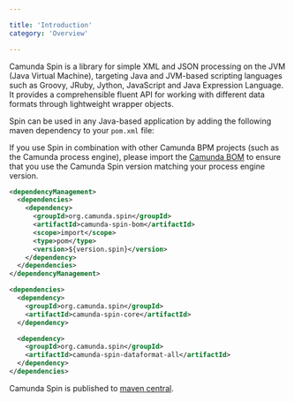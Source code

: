 ```yaml
---

title: 'Introduction'
category: 'Overview'

---
```


Camunda Spin is a library for simple XML and JSON processing on the JVM (Java
Virtual Machine), targeting Java and JVM-based scripting languages such as
Groovy, JRuby, Jython, JavaScript and Java Expression Language. It provides a
comprehensible fluent API for working with different data formats through
lightweight wrapper objects.

Spin can be used in any Java-based application by adding the following maven
dependency to your `pom.xml` file:

<div class="alert alert-info">
  If you use Spin in combination with other Camunda BPM projects (such as the Camunda process engine),
  please import the <a class="alert-link" href="/get-started/apache-maven/">
  Camunda BOM</a> to ensure that you use the Camunda Spin version matching your process engine
  version.
</div>

```xml
<dependencyManagement>
  <dependencies>
    <dependency>
      <groupId>org.camunda.spin</groupId>
      <artifactId>camunda-spin-bom</artifactId>
      <scope>import</scope>
      <type>pom</type>
      <version>${version.spin}</version>
    </dependency>
  </dependencies>
</dependencyManagement>
```

```xml
<dependencies>
  <dependency>
    <groupId>org.camunda.spin</groupId>
    <artifactId>camunda-spin-core</artifactId>
  </dependency>

  <dependency>
    <groupId>org.camunda.spin</groupId>
    <artifactId>camunda-spin-dataformat-all</artifactId>
  </dependency>
</dependencies>
```


Camunda Spin is published to [maven central][1].

[1]: http://search.maven.org/#search%7Cga%7C1%7Ccamunda-spin

